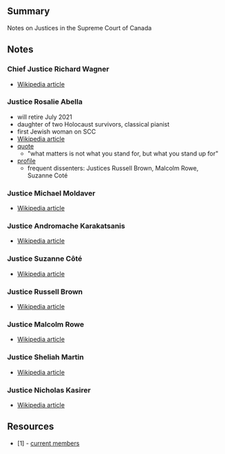 ## Summary

Notes on Justices in the Supreme Court of Canada

## Notes

### Chief Justice Richard Wagner

* [Wikipedia article](https://en.wikipedia.org/wiki/Richard_Wagner_(judge))

### Justice Rosalie Abella 

* will retire July 2021
* daughter of two Holocaust survivors, classical pianist
* first Jewish woman on SCC
* [Wikipedia article](https://en.wikipedia.org/wiki/Rosalie_Abella)
* [quote](https://globalnews.ca/news/7641177/canada-arbitrary-detention-coalition-2-michaels/)
    - "what matters is not what you stand for, but what you stand up for"
* [profile](https://www.thestar.com/news/canada/2021/03/07/supreme-courts-rosalie-abella-prepares-to-retire-as-her-legacy-of-defining-equality-seems-built-to-last.html)
    - frequent dissenters: Justices Russell Brown, Malcolm Rowe, Suzanne Coté

### Justice Michael Moldaver

* [Wikipedia article](https://en.wikipedia.org/wiki/Michael_Moldaver)

### Justice Andromache Karakatsanis

* [Wikipedia article](https://en.wikipedia.org/wiki/Andromache_Karakatsanis)

### Justice Suzanne Côté 

* [Wikipedia article](https://en.wikipedia.org/wiki/Suzanne_C%C3%B4t%C3%A9)

### Justice Russell Brown 

* [Wikipedia article](https://en.wikipedia.org/wiki/Russell_Brown_(judge))

### Justice Malcolm Rowe

* [Wikipedia article](https://en.wikipedia.org/wiki/Malcolm_Rowe)

### Justice Sheliah Martin 

* [Wikipedia article](https://en.wikipedia.org/wiki/Sheilah_Martin)

### Justice Nicholas Kasirer

* [Wikipedia article](https://en.wikipedia.org/wiki/Nicholas_Kasirer)


## Resources

* [1] - [current members](https://en.wikipedia.org/wiki/Supreme_Court_of_Canada#Current_members)

